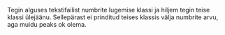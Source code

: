 Tegin alguses tekstifailist numbrite lugemise klassi ja hiljem tegin teise klassi ülejäänu.
Sellepärast ei prinditud teises klassis välja numbrite arvu, aga muidu peaks ok olema.

